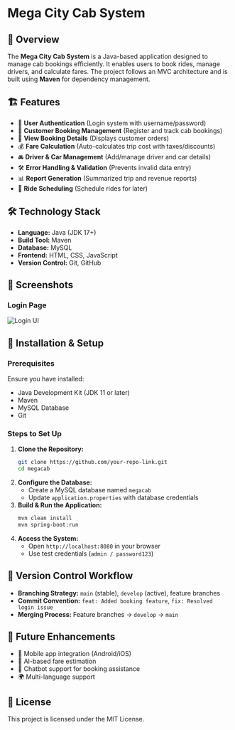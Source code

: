 # Mega City Cab System

## 🚖 Overview
The **Mega City Cab System** is a Java-based application designed to manage cab bookings efficiently. It enables users to book rides, manage drivers, and calculate fares. The project follows an MVC architecture and is built using **Maven** for dependency management.

## 🏗 Features
- 🔐 **User Authentication** (Login system with username/password)
- 📝 **Customer Booking Management** (Register and track cab bookings)
- 📄 **View Booking Details** (Displays customer orders)
- 💰 **Fare Calculation** (Auto-calculates trip cost with taxes/discounts)
- 🚘 **Driver & Car Management** (Add/manage driver and car details)
- 🛠 **Error Handling & Validation** (Prevents invalid data entry)
- 📊 **Report Generation** (Summarized trip and revenue reports)
- 📅 **Ride Scheduling** (Schedule rides for later)


## 🛠️ Technology Stack
- **Language:** Java (JDK 17+)
- **Build Tool:** Maven
- **Database:** MySQL
- **Frontend:** HTML, CSS, JavaScript 
- **Version Control:** Git, GitHub


## 📸 Screenshots
### Login Page
![Login UI](screenshots/login.png)



## 🚀 Installation & Setup
### Prerequisites
Ensure you have installed:
- Java Development Kit (JDK 11 or later)
- Maven
- MySQL Database
- Git

### Steps to Set Up
1. **Clone the Repository:**
   ```sh
   git clone https://github.com/your-repo-link.git
   cd megacab
   ```
2. **Configure the Database:**
   - Create a MySQL database named `megacab`
   - Update `application.properties` with database credentials
3. **Build & Run the Application:**
   ```sh
   mvn clean install
   mvn spring-boot:run
   ```
4. **Access the System:**
   - Open `http://localhost:8080` in your browser
   - Use test credentials (`admin / password123`)

## 🔄 Version Control Workflow
- **Branching Strategy:** `main` (stable), `develop` (active), feature branches
- **Commit Convention:** `feat: Added booking feature`, `fix: Resolved login issue`
- **Merging Process:** Feature branches → `develop` → `main`



## 📢 Future Enhancements
- 📲 Mobile app integration (Android/iOS)
- 🚀 AI-based fare estimation
- 🤖 Chatbot support for booking assistance
- 🌍 Multi-language support

## 📝 License
This project is licensed under the MIT License.



